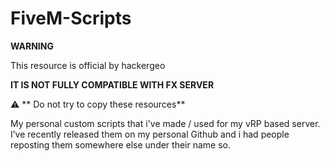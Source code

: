 # FiveM-Scripts
**WARNING**

This resource is official by hackergeo

**IT IS NOT FULLY COMPATIBLE WITH FX SERVER**

  :warning: ** Do not try to copy these resources**

My personal custom scripts that i've made / used for my vRP based server.
I’ve recently released them on my personal Github and i had people reposting them somewhere else under their name so.
